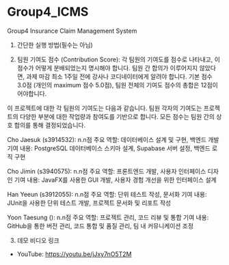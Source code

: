 # Group4_ICMS
 Group4 Insurance Claim Management System

1. 간단한 실행 방법(필수는 아님)


2. 팀원 기여도 점수 (Contribution Score): 각 팀원의 기여도를 점수로 나타내고, 이 점수가 어떻게 분배되었는지 명시해야 합니다. 팀원 간 합의가 이루어지지 않았다면, 과제 마감 최소 1주일 전에 강사나 코디네이터에게 알려야 합니다.
기본 점수 3.0점 (개인의 maximum 점수 5.0점), 팀원 전체의 기여도 점수의 총합은 12점이어야합니다.

이 프로젝트에 대한 각 팀원의 기여도는 다음과 같습니다. 팀원 각자의 기여도는 프로젝트의 다양한 부분에 대한 작업량과 참여도를 기반으로 합니다. 모든 점수는 팀원 간의 상호 합의를 통해 결정되었습니다.

Cho Jaesuk (s3914532): n.n점
주요 역할: 데이터베이스 설계 및 구현, 백엔드 개발
기여 내용: PostgreSQL 데이터베이스 스키마 설계, Supabase 서버 설정, 백엔드 로직 구현

Cho Jimin (s3940575): n.n점
주요 역할: 프론트엔드 개발, 사용자 인터페이스 디자인
기여 내용: JavaFX를 사용한 GUI 개발, 사용자 경험 개선을 위한 인터페이스 설계

Han Yeeun (s3912055): n.n점
주요 역할: 단위 테스트 작성, 문서화
기여 내용: JUnit을 사용한 단위 테스트 개발, 프로젝트 문서화 및 리포트 작성

Yoon Taesung (): n.n점
주요 역할: 프로젝트 관리, 코드 리뷰 및 통합
기여 내용: GitHub을 통한 버전 관리, 코드 통합 및 품질 관리, 팀 내 커뮤니케이션 조정


3. 데모 비디오 링크
- YouTube: https://youtu.be/jJxy7nO5T2M
